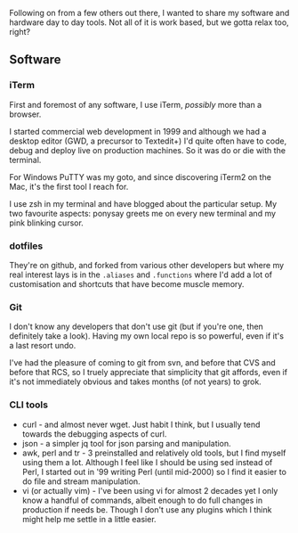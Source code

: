 Following on from a few others out there, I wanted to share my software and hardware day to day tools. Not all of it is work based, but we gotta relax too, right?

<!--more-->

## Software

### iTerm

First and foremost of any software, I use iTerm, _possibly_ more than a browser. 

I started commercial web development in 1999 and although we had a desktop editor (GWD, a precursor to Textedit+) I'd quite often have to code, debug and deploy live on production machines. So it was do or die with the terminal. 

For Windows PuTTY was my goto, and since discovering iTerm2 on the Mac, it's the first tool I reach for.

I use zsh in my terminal and have blogged about the particular setup. My two favourite aspects: ponysay greets me on every new terminal and my pink blinking cursor.

### dotfiles

They're on github, and forked from various other developers but where my real interest lays is in the `.aliases` and `.functions` where I'd add a lot of customisation and shortcuts that have become muscle memory.

### Git

I don't know any developers that don't use git (but if you're one, then definitely take a look). Having my own local repo is so powerful, even if it's a last resort undo.

I've had the pleasure of coming to git from svn, and before that CVS and before that RCS, so I truely appreciate that simplicity that git affords, even if it's not immediately obvious and takes months (of not years) to grok.

### CLI tools

- curl - and almost never wget. Just habit I think, but I usually tend towards the debugging aspects of curl.
- json - a simpler jq tool for json parsing and manipulation.
- awk, perl and tr - 3 preinstalled and relatively old tools, but I find myself using them a lot. Although I feel like I should be using sed instead of Perl, I started out in '99 writing Perl (until mid-2000) so I find it easier to do file and stream manipulation.
- vi (or actually vim) - I've been using vi for almost 2 decades yet I only know a handful of commands, albeit enough to do full changes in production if needs be. Though I don't use any plugins which I think might help me settle in a little easier.
